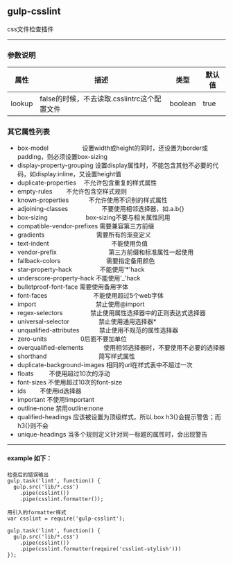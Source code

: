 ## gulp-csslint
css文件检查插件
***
### 参数说明
| 属性                         | 描述     | 类型 | 默认值 |
|--------------------------------|-----------------|------|---------|
| lookup | false的时候，不去读取.csslintrc这个配置文件 | boolean | true |
### 其它属性列表
* box-model        　　　　　 设置width或height的同时，还设置为border或padding，则必须设置box-sizing
* display-property-grouping 设置display属性时，不能包含其他不必要的代码，如display:inline，又设置height值
* duplicate-properties     　不允许包含重复的样式属性
* empty-rules            　　不允许包含空样式规则
* known-properties      　　　不允许使用不识别的样式属性
* adjoining-classes     　　　　　 不要使用相邻选择器，如.a.b{}
* box-sizing           　　　　　　box-sizing不要与相关属性同用
* compatible-vendor-prefixes     需要兼容第三方前缀
* gradients        　　　　　　　　 需要所有的渐变定义
* text-indent    　　　　　　　　　　不能使用负值
* vendor-prefix    　　　　　　　　 第三方前缀和标准属性一起使用
* fallback-colors    　　　　　　　 需要指定备用颜色
* star-property-hack    　　　　  不能使用'*'hack
* underscore-property-hack       不能使用'_'hack
* bulletproof-font-face          需要使用备用字体
* font-faces        　　　　  　　　不能使用超过5个web字体
* import        　　　　　　　 　　  禁止使用@import
* regex-selectors        　　　　  禁止使用属性选择器中的正则表达式选择器
* universal-selector    　　 　　  禁止使用通用选择器*
* unqualified-attributes    　　　禁止使用不规范的属性选择器
* zero-units            　　 　　　0后面不要加单位
* overqualified-elements    　　　使用相邻选择器时，不要使用不必要的选择器
* shorthand        　　　　　　　　 简写样式属性
* duplicate-background-images    相同的url在样式表中不超过一次
* floats    　　 不使用超过10次的浮动
* font-sizes    不使用超过10次的font-size
* ids        　　不使用id选择器
* important     不使用!important
* outline-none    禁用outline:none
* qualified-headings    <h1-h6>应该被设置为顶级样式，所以.box h3{}会提示警告；而h3{}则不会
* unique-headings    当多个规则定义针对同一标题的属性时，会出现警告
***
#### example 如下：
```
检查后的错误输出
gulp.task('lint', function() {
  gulp.src('lib/*.css')
    .pipe(csslint())
    .pipe(csslint.formatter());
```
```
用引入的formatter样式
var csslint = require('gulp-csslint');
 
gulp.task('lint', function() {
  gulp.src('lib/*.css')
    .pipe(csslint())
    .pipe(csslint.formatter(require('csslint-stylish')))
});
```
